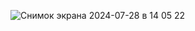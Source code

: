 ![Снимок экрана 2024-07-28 в 14 05 22](https://github.com/user-attachments/assets/7e2694d8-cf5c-445d-a1a1-a66a7a6a6bfa)

